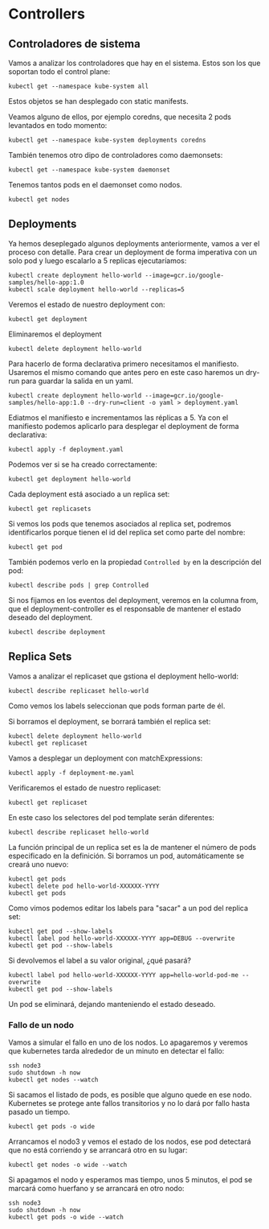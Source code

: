 # Controllers
## Controladores de sistema
Vamos a analizar los controladores que hay en el sistema. Estos son los que soportan todo el control plane:
```
kubectl get --namespace kube-system all
```
Estos objetos se han desplegado con static manifests.

Veamos alguno de ellos, por ejemplo coredns, que necesita 2 pods levantados en todo momento:
```
kubectl get --namespace kube-system deployments coredns
```

También tenemos otro dipo de controladores como daemonsets:
```
kubectl get --namespace kube-system daemonset
```

Tenemos tantos pods en el daemonset como nodos.
```
kubectl get nodes
```

## Deployments
Ya hemos deseplegado algunos deployments anteriormente, vamos a ver el proceso con detalle. Para crear un deployment de forma imperativa con un solo pod y luego escalarlo a 5 replicas ejecutaríamos:
```
kubectl create deployment hello-world --image=gcr.io/google-samples/hello-app:1.0
kubectl scale deployment hello-world --replicas=5
```

Veremos el estado de nuestro deployment con:
```
kubectl get deployment
```

Eliminaremos el deployment
```
kubectl delete deployment hello-world
```

Para hacerlo de forma declarativa primero necesitamos el manifiesto. Usaremos el mismo comando que antes pero en este caso haremos un dry-run para guardar la salida en un yaml.
```
kubectl create deployment hello-world --image=gcr.io/google-samples/hello-app:1.0 --dry-run=client -o yaml > deployment.yaml
```

Ediatmos el manifiesto e incrementamos las réplicas a 5. Ya con el manifiesto podemos aplicarlo para desplegar el deployment de forma declarativa:
```
kubectl apply -f deployment.yaml
```

Podemos ver si se ha creado correctamente:
```
kubectl get deployment hello-world
```

Cada deployment está asociado a un replica set:
```
kubectl get replicasets
```
Si vemos los pods que tenemos asociados al replica set, podremos identificarlos porque tienen el id del replica set como parte del nombre:
```
kubectl get pod
```

También podemos verlo en la propiedad `Controlled by` en la descripción del pod:

```
kubectl describe pods | grep Controlled
```

Si nos fijamos en los eventos del deployment, veremos en la columna from, que el deployment-controller es el responsable de mantener el estado deseado del deployment.
```
kubectl describe deployment
```

## Replica Sets

Vamos a analizar el replicaset que gstiona el deployment hello-world:
```
kubectl describe replicaset hello-world
```
Como vemos los labels seleccionan que pods forman parte de él.

Si borramos el deployment, se borrará también el replica set:
```
kubectl delete deployment hello-world
kubectl get replicaset
```

Vamos a desplegar un deployment con matchExpressions:
```
kubectl apply -f deployment-me.yaml
```

Verificaremos el estado de nuestro replicaset:
```
kubectl get replicaset
```

En este caso los selectores del pod template serán diferentes:
```
kubectl describe replicaset hello-world
```

La función principal de un replica set es la de mantener el número de pods especificado en la definición. Si borramos un pod, automáticamente se creará uno nuevo:
```
kubectl get pods
kubectl delete pod hello-world-XXXXXX-YYYY
kubectl get pods
```

Como vimos podemos editar los labels para "sacar" a un pod del replica set:
```
kubectl get pod --show-labels
kubectl label pod hello-world-XXXXXX-YYYY app=DEBUG --overwrite
kubectl get pod --show-labels
```

Si devolvemos el label a su valor original, ¿qué pasará?
```
kubectl label pod hello-world-XXXXXX-YYYY app=hello-world-pod-me --overwrite
kubectl get pod --show-labels
```

Un pod se eliminará, dejando manteniendo el estado deseado.

### Fallo de un nodo
Vamos a simular el fallo en uno de los nodos. Lo apagaremos y veremos que kubernetes tarda alrededor de un minuto en detectar el fallo:
```
ssh node3
sudo shutdown -h now
kubectl get nodes --watch
```

Si sacamos el listado de pods, es posible que alguno quede en ese nodo. Kubernetes se protege ante fallos transitorios y no lo dará por fallo hasta pasado un tiempo.
```
kubectl get pods -o wide
```

Arrancamos el nodo3 y vemos el estado de los nodos, ese pod detectará que no está corriendo y se arrancará otro en su lugar:
```
kubectl get nodes -o wide --watch
```

Si apagamos el nodo y esperamos mas tiempo, unos 5 minutos, el pod se marcará como huerfano y se arrancará en otro nodo:
```
ssh node3
sudo shutdown -h now
kubectl get pods -o wide --watch
```

